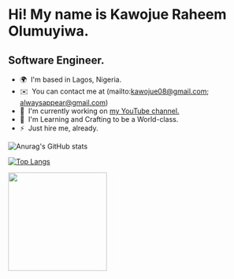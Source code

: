 Hi! My name is Kawojue Raheem Olumuyiwa.
=========================================================================================================================================

Software Engineer.
------------------

* 🌍  I'm based in Lagos, Nigeria.
* ✉️  You can contact me at (mailto:kawojue08@gmail.com; alwaysappear@gmail.com)
* 🚀  I'm currently working on [my YouTube channel.](http://youtube.com/c/AlwaysAppear)
* 🧠  I'm Learning and Crafting to be a World-class.
* ⚡  Just hire me, already.

![Anurag's GitHub stats](https://github-readme-stats.vercel.app/api?username=alwaysappear&show_icons=true&theme=radical)

[![Top Langs](https://github-readme-stats.vercel.app/api/top-langs/?username=alwaysappear&layout=compact)](https://github.com/anuraghazra/github-readme-stats)


<a href="https://www.buymeacoffee.com/alwaysappear"><img src="https://cdn.buymeacoffee.com/buttons/v2/default-yellow.png" width="200" /></a>
